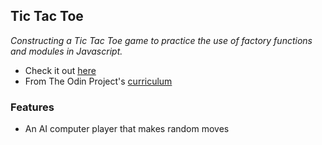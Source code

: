 ## Tic Tac Toe

_Constructing a Tic Tac Toe game to practice the use of factory functions and modules in Javascript._

* Check it out [here](https://pudu87.github.io/tic-tac-toe-js/)
* From The Odin Project's [curriculum](https://www.theodinproject.com/paths/full-stack-ruby-on-rails/courses/javascript/lessons/tic-tac-toe-javascript)

### Features

* An AI computer player that makes random moves
